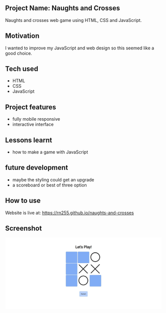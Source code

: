## Project Name: Naughts and Crosses
Naughts and crosses web game using HTML, CSS and JavaScript.

## Motivation
I wanted to improve my JavaScript and web design so this seemed like a good choice.

## Tech used
- HTML
- CSS
- JavaScript

## Project features
- fully mobile responsive
- interactive interface

## Lessons learnt
- how to make a game with JavaScript

## future development
- maybe the styling could get an upgrade 
- a scoreboard or best of three option

## How to use
Website is live at: https://rn255.github.io/naughts-and-crosses

## Screenshot
![naughts and crosses screenshot](https://github.com/RN255/naughts-and-crosses/blob/main/images/naughtsCrosses.jpg)
